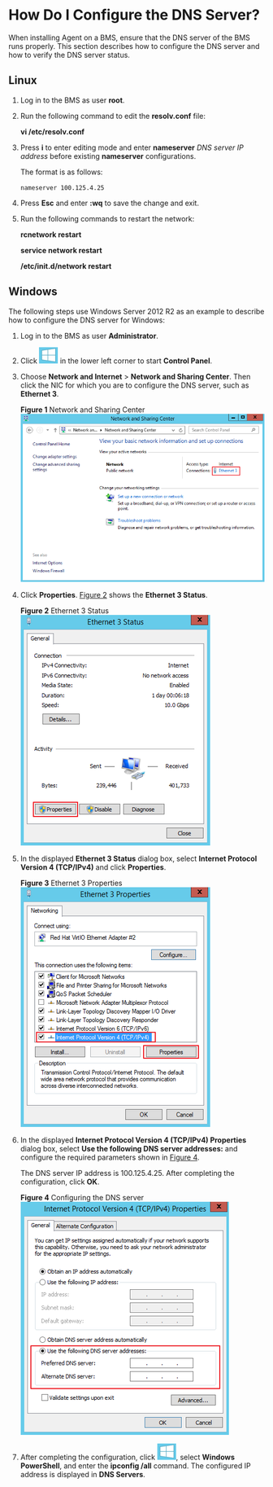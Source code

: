 # How Do I Configure the DNS Server?<a name="EN-US_TOPIC_0118945920"></a>

When installing Agent on a BMS, ensure that the DNS server of the BMS runs properly. This section describes how to configure the DNS server and how to verify the DNS server status.

## Linux<a name="section030617195617"></a>

1.  Log in to the BMS as user  **root**.
2.  Run the following command to edit the  **resolv.conf**  file:

    **vi /etc/resolv.conf**

3.  Press  **i**  to enter editing mode and enter  **nameserver** _DNS server IP address_  before existing  **nameserver**  configurations.

    The format is as follows:

    ```
    nameserver 100.125.4.25
    ```

4.  Press  **Esc**  and enter  **:wq**  to save the change and exit.
5.  Run the following commands to restart the network:

    **rcnetwork restart**

    **service network restart**

    **/etc/init.d/network restart**


## Windows<a name="section161531581814"></a>

The following steps use Windows Server 2012 R2 as an example to describe how to configure the DNS server for Windows:

1.  Log in to the BMS as user  **Administrator**.
2.  Click  ![](figures/81.png)  in the lower left corner to start  **Control Panel**.
3.  Choose  **Network and Internet**  \>  **Network and Sharing Center**. Then click the NIC for which you are to configure the DNS server, such as  **Ethernet 3**.

    **Figure  1**  Network and Sharing Center<a name="fig377203019581"></a>  
    ![](figures/network-and-sharing-center.png "network-and-sharing-center")

4.  Click  **Properties**.  [Figure 2](#fig18672112218013)  shows the  **Ethernet 3 Status**.

    **Figure  2**  Ethernet 3 Status<a name="fig18672112218013"></a>  
    ![](figures/ethernet-3-status.png "ethernet-3-status")

5.  In the displayed  **Ethernet 3 Status**  dialog box, select  **Internet Protocol Version 4 \(TCP/IPv4\)**  and click  **Properties**.

    **Figure  3**  Ethernet 3 Properties<a name="fig187071162047"></a>  
    ![](figures/ethernet-3-properties.png "ethernet-3-properties")

6.  In the displayed  **Internet Protocol Version 4 \(TCP/IPv4\) Properties**  dialog box, select  **Use the following DNS server addresses:**  and configure the required parameters shown in  [Figure 4](#fig5487194145010).

    The DNS server IP address is 100.125.4.25. After completing the configuration, click  **OK**.

    **Figure  4**  Configuring the DNS server<a name="fig5487194145010"></a>  
    ![](figures/configuring-the-dns-server.png "configuring-the-dns-server")

7.  After completing the configuration, click  ![](figures/81-9.png), select  **Windows PowerShell**, and enter the  **ipconfig /all**  command. The configured IP address is displayed in  **DNS Servers**.

